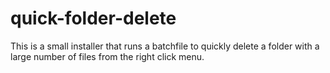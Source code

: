 # quick-folder-delete
This is a small installer that runs a batchfile to quickly delete a folder with a large number of files from the right click menu.
